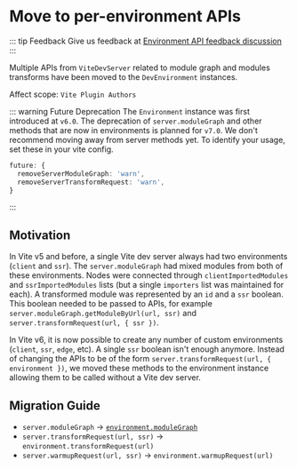 # Move to per-environment APIs

::: tip Feedback
Give us feedback at [Environment API feedback discussion](https://github.com/vitejs/vite/discussions/16358)
:::

Multiple APIs from `ViteDevServer` related to module graph and modules transforms have been moved to the `DevEnvironment` instances.

Affect scope: `Vite Plugin Authors`

::: warning Future Deprecation
The `Environment` instance was first introduced at `v6.0`. The deprecation of `server.moduleGraph` and other methods that are now in environments is planned for `v7.0`. We don't recommend moving away from server methods yet. To identify your usage, set these in your vite config.

```ts
future: {
  removeServerModuleGraph: 'warn',
  removeServerTransformRequest: 'warn',
}
```

:::

## Motivation

In Vite v5 and before, a single Vite dev server always had two environments (`client` and `ssr`). The `server.moduleGraph` had mixed modules from both of these environments. Nodes were connected through `clientImportedModules` and `ssrImportedModules` lists (but a single `importers` list was maintained for each). A transformed module was represented by an `id` and a `ssr` boolean. This boolean needed to be passed to APIs, for example `server.moduleGraph.getModuleByUrl(url, ssr)` and `server.transformRequest(url, { ssr })`.

In Vite v6, it is now possible to create any number of custom environments (`client`, `ssr`, `edge`, etc). A single `ssr` boolean isn't enough anymore. Instead of changing the APIs to be of the form `server.transformRequest(url, { environment })`, we moved these methods to the environment instance allowing them to be called without a Vite dev server.

## Migration Guide

- `server.moduleGraph` -> [`environment.moduleGraph`](/guide/api-environment#separate-module-graphs)
- `server.transformRequest(url, ssr)` -> `environment.transformRequest(url)`
- `server.warmupRequest(url, ssr)` -> `environment.warmupRequest(url)`
